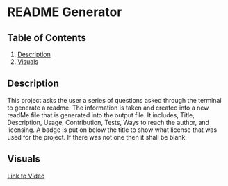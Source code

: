 # README Generator

## Table of Contents
1. [Description](#description)
2. [Visuals](#visuals)


## Description
This project asks the user a series of questions asked through the terminal to generate a readme. The information is taken and created into a new readMe file that is generated into the output file. It includes, Title, Description, Usage, Contribution, Tests, Ways to reach the author, and licensing. A badge is put on below the title to show what license that was used for the project. If there was not one then it shall be blank.

## Visuals

[Link to Video]()